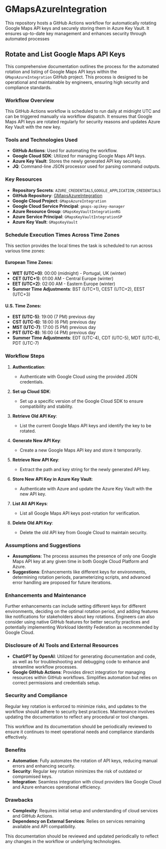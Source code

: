 # GMapsAzureIntegration
This repository hosts a GitHub Actions workflow for automatically rotating Google Maps API keys and securely storing them in Azure Key Vault. It ensures up-to-date key management and enhances security through automated processes

## Rotate and List Google Maps API Keys

This comprehensive documentation outlines the process for the automated rotation and listing of Google Maps API keys within the `GMapsAzureIntegration` GitHub project. This process is designed to be operational and maintainable by engineers, ensuring high security and compliance standards.

### Workflow Overview

This GitHub Actions workflow is scheduled to run daily at midnight UTC and can be triggered manually via workflow dispatch. It ensures that Google Maps API keys are rotated regularly for security reasons and updates Azure Key Vault with the new key.

### Tools and Technologies Used

- **GitHub Actions**: Used for automating the workflow.
- **Google Cloud SDK**: Utilized for managing Google Maps API keys.
- **Azure Key Vault**: Stores the newly generated API key securely.
- **JQ**: Command-line JSON processor used for parsing command outputs.

### Key Resources
- **Repository Secrets**: `AZURE_CREDENTIALS`,`GOOGLE_APPLICATION_CREDENTIALS`
- **GitHub Repository**: [GMapsAzureIntegration](https://github.com/ArmaKeoN/GMapsAzureIntegration)
- **Google Cloud Project**: `GMapsAzureIntegration`
- **Google Cloud Service Principal**: `gmaps-apikey-manager`
- **Azure Resource Group**: `GMapsKeyVaultIntegrationRG`
- **Azure Service Principal**: `GMapsKeyVaultIntegrationSP`
- **Azure Key Vault**: `GMapsKeyVault`

### Schedule Execution Times Across Time Zones

This section provides the local times the task is scheduled to run across various time zones:

#### European Time Zones:
- **WET (UTC+0)**: 00:00 (midnight) - Portugal, UK (winter)
- **CET (UTC+1)**: 01:00 AM - Central Europe (winter)
- **EET (UTC+2)**: 02:00 AM - Eastern Europe (winter)
- **Summer Time Adjustments**: BST (UTC+1), CEST (UTC+2), EEST (UTC+3)

#### U.S. Time Zones:
- **EST (UTC-5)**: 19:00 (7 PM) previous day
- **CST (UTC-6)**: 18:00 (6 PM) previous day
- **MST (UTC-7)**: 17:00 (5 PM) previous day
- **PST (UTC-8)**: 16:00 (4 PM) previous day
- **Summer Time Adjustments**: EDT (UTC-4), CDT (UTC-5), MDT (UTC-6), PDT (UTC-7)

### Workflow Steps

1. **Authentication**:
    - Authenticate with Google Cloud using the provided JSON credentials.

2. **Set up Cloud SDK**:
    - Set up a specific version of the Google Cloud SDK to ensure compatibility and stability.

3. **Retrieve Old API Key**:
    - List the current Google Maps API keys and identify the key to be rotated.

4. **Generate New API Key**:
    - Create a new Google Maps API key and store it temporarily.

5. **Retrieve New API Key**:
    - Extract the path and key string for the newly generated API key.

6. **Store New API Key in Azure Key Vault**:
    - Authenticate with Azure and update the Azure Key Vault with the new API key.

7. **List All API Keys**:
    - List all Google Maps API keys post-rotation for verification.

8. **Delete Old API Key**:
    - Delete the old API key from Google Cloud to maintain security.

### Assumptions and Suggestions

- **Assumptions**: The process assumes the presence of only one Google Maps API key at any given time in both Google Cloud Platform and Azure.
- **Suggestions**: Enhancements like different keys for environments, determining rotation periods, parameterizing scripts, and advanced error handling are proposed for future iterations.

### Enhancements and Maintenance

Further enhancements can include setting different keys for different environments, deciding on the optimal rotation period, and adding features like notifications for stakeholders about key rotations. Engineers can also consider using native GitHub features for better security practices and potentially implementing Workload Identity Federation as recommended by Google Cloud.

### Disclosure of AI Tools and External Resources

- **ChatGPT by OpenAI**: Utilized for generating documentation and code, as well as for troubleshooting and debugging code to enhance and streamline workflow processes.
- **Google GitHub Actions**: Provides direct integration for managing resources within GitHub workflows. Simplifies automation but relies on correct permissions and credentials setup.

### Security and Compliance

Regular key rotation is enforced to minimize risks, and updates to the workflow should adhere to security best practices. Maintenance involves updating the documentation to reflect any procedural or tool changes.

This workflow and its documentation should be periodically reviewed to ensure it continues to meet operational needs and compliance standards effectively.

### Benefits

- **Automation**: Fully automates the rotation of API keys, reducing manual errors and enhancing security.
- **Security**: Regular key rotation minimizes the risk of outdated or compromised keys.
- **Integration**: Seamless integration with cloud providers like Google Cloud and Azure enhances operational efficiency.

### Drawbacks

- **Complexity**: Requires initial setup and understanding of cloud services and GitHub Actions.
- **Dependency on External Services**: Relies on services remaining available and API compatibility.

This documentation should be reviewed and updated periodically to reflect any changes in the workflow or underlying technologies.
